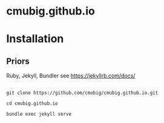 # cmubig.github.io

# Installation

## Priors
Ruby, Jekyll, Bundler see https://jekyllrb.com/docs/

##
```
git clone https://github.com/cmubig/cmubig.github.io.git

cd cmubig.github.io

bundle exec jekyll serve
```
